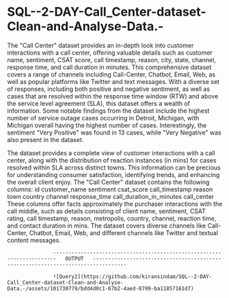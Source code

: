 # SQL--2-DAY-Call_Center-dataset-Clean-and-Analyse-Data.-
The "Call Center" dataset provides an in-depth look into customer interactions with a call center, offering valuable details such as customer name, sentiment, CSAT score, call timestamp, reason, city, state, channel, response time, and call duration in minutes. This comprehensive dataset covers a range of channels including Call-Center, Chatbot, Email, Web, as well as popular platforms like Twitter and text messages. With a diverse set of responses, including both positive and negative sentiment, as well as cases that are resolved within the response time window (RTW) and above the service level agreement (SLA), this dataset offers a wealth of information. Some notable findings from the dataset include the highest number of service outage cases occurring in Detroit, Michigan, with Michigan overall having the highest number of cases. Interestingly, the sentiment "Very Positive" was found in 13 cases, while "Very Negative" was also present in the dataset.

The dataset provides a complete view of customer interactions with a call center, along with the distribution of reaction instances (in mins) for cases resolved within SLA across distinct towns. This information can be precious for understanding consumer satisfaction, identifying trends, and enhancing the overall client enjoy.
The &quot;Call Center&quot; dataset contains the following columns:
id
customer_name
sentiment
csat_score
call_timestamp
reason
town
country
channel
response_time
call_duration_in_minutes
call_center
 These columns offer facts approximately the purchaser interactions with the call middle, such as details consisting of client name, sentiment, CSAT rating, call timestamp, reason, metropolis, country, channel, reaction time, and contact duration in mins. The dataset covers diverse channels like Call-Center, Chatbot, Email, Web, and different channels like Twitter and textual content messages.

                   -----------------------------------------------------------------------   OUTPUT   ---------------------------------------------------------------------------------

                   ![Query2](https://github.com/kiransindam/SQL--2-DAY-Call_Center-dataset-Clean-and-Analyse-Data.-/assets/101730779/bdd4d0c1-67b2-4aed-8799-ba11857161d7)


